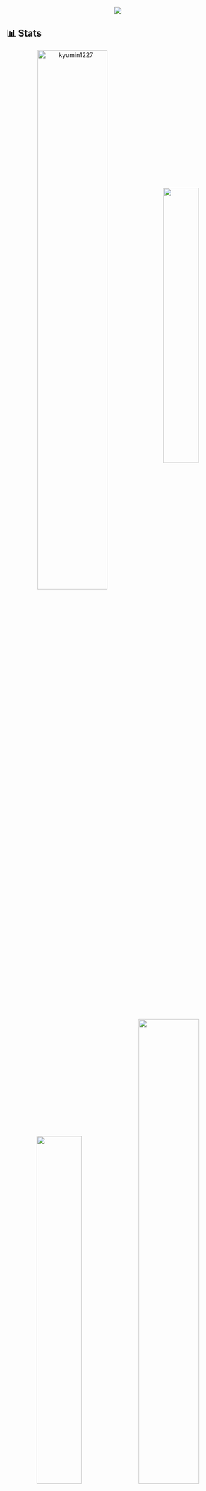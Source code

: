 <p align="center">
  <img src="https://capsule-render.vercel.app/api?type=waving&height=200&color=FEF6E3&text=Hi%20👋,%20I'm%20Kyumin&section=header&reversal=true&textBg=false&rotate=0&animation=twinkling&descAlign=50&fontSize=50&fontColor=268BD2">
</p>

## 📊 Stats

<p align="center">
  <img width="56%" align="center" src="https://github-readme-streak-stats.herokuapp.com/?user=kyumin1227&theme=solarized-light" alt="kyumin1227" />
  <img width="40%" align="center" src="https://github-readme-stats.vercel.app/api/top-langs/?username=kyumin1227&layout=compact&theme=solarized-light" />
</p>

<p align="center">
  <img width="45%" src="http://mazassumnida.wtf/api/v2/generate_badge?boj=kyumin1227" />
  <img width="52%" src="https://github-readme-stats.vercel.app/api?username=kyumin1227&show_icons=true&theme=solarized-light" />
</p>

<p align="center">
  <a href="https://wakatime.com/@d39c375e-cb2a-438f-b6b9-95c99509a5da"><img src="https://wakatime.com/badge/user/d39c375e-cb2a-438f-b6b9-95c99509a5da.svg"></a>
</p>
